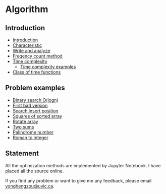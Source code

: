 # Algorithm
## Introduction
- [Introduction](https://github.com/YonghengZou/Algorithm/blob/main/01introduction/01_introduction.ipynb)
- [Characteristic](https://github.com/YonghengZou/Algorithm/blob/main/01introduction/02_characteristics.ipynb)
- [Write and analyze](https://github.com/YonghengZou/Algorithm/blob/main/01introduction/03_writeAnalysis.ipynb)
- [Freqency count method](https://github.com/YonghengZou/Algorithm/blob/main/01introduction/04_freqency.ipynb)
- [Time complexity](https://github.com/YonghengZou/Algorithm/blob/main/01introduction/051_timeComplexity.ipynb)
  - [Time complexity examples](https://github.com/YonghengZou/Algorithm/blob/main/01introduction/052_timeComplexity.ipynb)
- [Class of time functions](https://github.com/YonghengZou/Algorithm/blob/main/01introduction/6_classesFunction.ipynb)

## Problem examples
- [Binary search O(logn)](https://github.com/YonghengZou/Algorithm/blob/main/examples/001_binarySearch.ipynb)
- [First bad version](https://github.com/YonghengZou/Algorithm/blob/main/examples/002_firstBad.ipynb)
- [Search insert position](https://github.com/YonghengZou/Algorithm/blob/main/examples/003_searchInsertPosition.ipynb)
- [Squares of sorted array](https://github.com/YonghengZou/Algorithm/blob/main/examples/004_squaredSorted.ipynb)
- [Rotate array](https://github.com/YonghengZou/Algorithm/blob/main/examples/005_rotateArray.ipynb)
- [Two sums](https://github.com/YonghengZou/Algorithm/blob/main/examples/0001_twoSum.ipynb)
- [Palindrome number](https://github.com/YonghengZou/Algorithm/blob/main/examples/0002_palindromeNumber.ipynb)
- [Roman to integer](https://github.com/YonghengZou/Algorithm/blob/main/examples/0003_romanToInteger.ipynb)
## Statement
All the optimization methods are implemented by Jupyter Notebook.
I have placed all the source online. 

If you find any problem or want to give me any feedback, please email yonghengzou@uvic.ca.
